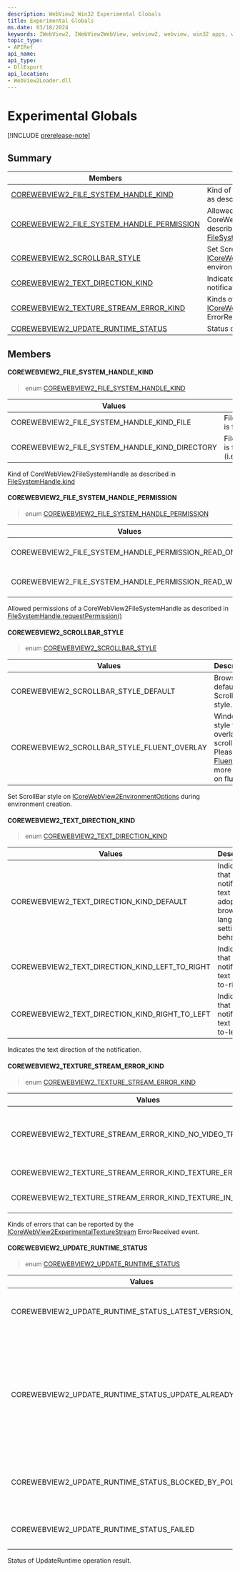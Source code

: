 ```yaml
---
description: WebView2 Win32 Experimental Globals
title: Experimental Globals
ms.date: 03/18/2024
keywords: IWebView2, IWebView2WebView, webview2, webview, win32 apps, win32, edge, ICoreWebView2, ICoreWebView2Controller, browser control, edge html
topic_type: 
- APIRef
api_name:
api_type:
- DllExport
api_location:
- WebView2Loader.dll
---
```


# Experimental Globals

[!INCLUDE [prerelease-note](../includes/prerelease-note.md)]

## Summary

 Members                        | Descriptions
--------------------------------|---------------------------------------------
[COREWEBVIEW2_FILE_SYSTEM_HANDLE_KIND](#corewebview2_file_system_handle_kind) | Kind of CoreWebView2FileSystemHandle as described in [FileSystemHandle.kind](https://developer.mozilla.org/docs/Web/API/FileSystemHandle/kind)
[COREWEBVIEW2_FILE_SYSTEM_HANDLE_PERMISSION](#corewebview2_file_system_handle_permission) | Allowed permissions of a CoreWebView2FileSystemHandle as described in [FileSystemHandle.requestPermission()](https://developer.mozilla.org/docs/Web/API/FileSystemHandle/requestPermission)
[COREWEBVIEW2_SCROLLBAR_STYLE](#corewebview2_scrollbar_style) | Set ScrollBar style on [ICoreWebView2EnvironmentOptions](icorewebview2environmentoptions.md#icorewebview2environmentoptions) during environment creation.
[COREWEBVIEW2_TEXT_DIRECTION_KIND](#corewebview2_text_direction_kind) | Indicates the text direction of the notification.
[COREWEBVIEW2_TEXTURE_STREAM_ERROR_KIND](#corewebview2_texture_stream_error_kind) | Kinds of errors that can be reported by the [ICoreWebView2ExperimentalTextureStream](icorewebview2experimentaltexturestream.md#icorewebview2experimentaltexturestream) ErrorReceived event.
[COREWEBVIEW2_UPDATE_RUNTIME_STATUS](#corewebview2_update_runtime_status) | Status of UpdateRuntime operation result.

## Members

#### COREWEBVIEW2_FILE_SYSTEM_HANDLE_KIND

> enum [COREWEBVIEW2_FILE_SYSTEM_HANDLE_KIND](#corewebview2_file_system_handle_kind)

 Values                         | Descriptions
--------------------------------|---------------------------------------------
COREWEBVIEW2_FILE_SYSTEM_HANDLE_KIND_FILE            | FileSystemHandle is for a file (i.e.
COREWEBVIEW2_FILE_SYSTEM_HANDLE_KIND_DIRECTORY            | FileSystemHandle is for a directory (i.e.

Kind of CoreWebView2FileSystemHandle as described in [FileSystemHandle.kind](https://developer.mozilla.org/docs/Web/API/FileSystemHandle/kind)

#### COREWEBVIEW2_FILE_SYSTEM_HANDLE_PERMISSION

> enum [COREWEBVIEW2_FILE_SYSTEM_HANDLE_PERMISSION](#corewebview2_file_system_handle_permission)

 Values                         | Descriptions
--------------------------------|---------------------------------------------
COREWEBVIEW2_FILE_SYSTEM_HANDLE_PERMISSION_READ_ONLY            | Read-only permission for FileSystemHandle.
COREWEBVIEW2_FILE_SYSTEM_HANDLE_PERMISSION_READ_WRITE            | Read and write permissions for FileSystemHandle.

Allowed permissions of a CoreWebView2FileSystemHandle as described in [FileSystemHandle.requestPermission()](https://developer.mozilla.org/docs/Web/API/FileSystemHandle/requestPermission)

#### COREWEBVIEW2_SCROLLBAR_STYLE

> enum [COREWEBVIEW2_SCROLLBAR_STYLE](#corewebview2_scrollbar_style)

 Values                         | Descriptions
--------------------------------|---------------------------------------------
COREWEBVIEW2_SCROLLBAR_STYLE_DEFAULT            | Browser default ScrollBar style.
COREWEBVIEW2_SCROLLBAR_STYLE_FLUENT_OVERLAY            | Window style fluent overlay scroll bar Please see [Fluent UI](https://developer.microsoft.com/en-us/fluentui#/) for more details on fluent UI.

Set ScrollBar style on [ICoreWebView2EnvironmentOptions](icorewebview2environmentoptions.md#icorewebview2environmentoptions) during environment creation.

#### COREWEBVIEW2_TEXT_DIRECTION_KIND

> enum [COREWEBVIEW2_TEXT_DIRECTION_KIND](#corewebview2_text_direction_kind)

 Values                         | Descriptions
--------------------------------|---------------------------------------------
COREWEBVIEW2_TEXT_DIRECTION_KIND_DEFAULT            | Indicates that the notification text direction adopts the browser's language setting behavior.
COREWEBVIEW2_TEXT_DIRECTION_KIND_LEFT_TO_RIGHT            | Indicates that the notification text is left-to-right.
COREWEBVIEW2_TEXT_DIRECTION_KIND_RIGHT_TO_LEFT            | Indicates that the notification text is right-to-left.

Indicates the text direction of the notification.

#### COREWEBVIEW2_TEXTURE_STREAM_ERROR_KIND

> enum [COREWEBVIEW2_TEXTURE_STREAM_ERROR_KIND](#corewebview2_texture_stream_error_kind)

 Values                         | Descriptions
--------------------------------|---------------------------------------------
COREWEBVIEW2_TEXTURE_STREAM_ERROR_KIND_NO_VIDEO_TRACK_STARTED            | CreateTexture/PresentTexture and so on should return failed HRESULT if the texture stream is in the stopped state rather than using the error event.
COREWEBVIEW2_TEXTURE_STREAM_ERROR_KIND_TEXTURE_ERROR            | The texture already has been removed using CloseTexture.
COREWEBVIEW2_TEXTURE_STREAM_ERROR_KIND_TEXTURE_IN_USE            | The texture to be presented is already in use for rendering.

Kinds of errors that can be reported by the [ICoreWebView2ExperimentalTextureStream](icorewebview2experimentaltexturestream.md#icorewebview2experimentaltexturestream) ErrorReceived event.

#### COREWEBVIEW2_UPDATE_RUNTIME_STATUS

> enum [COREWEBVIEW2_UPDATE_RUNTIME_STATUS](#corewebview2_update_runtime_status)

 Values                         | Descriptions
--------------------------------|---------------------------------------------
COREWEBVIEW2_UPDATE_RUNTIME_STATUS_LATEST_VERSION_INSTALLED            | Latest version of Edge WebView2 Runtime is installed.
COREWEBVIEW2_UPDATE_RUNTIME_STATUS_UPDATE_ALREADY_RUNNING            | Edge WebView2 Runtime update is already running, which could be triggered by auto update or by other UpdateRuntime request from some app.
COREWEBVIEW2_UPDATE_RUNTIME_STATUS_BLOCKED_BY_POLICY            | Edge WebView2 Runtime update is blocked by group policy.
COREWEBVIEW2_UPDATE_RUNTIME_STATUS_FAILED            | Edge WebView2 Runtime update failed.

Status of UpdateRuntime operation result.

